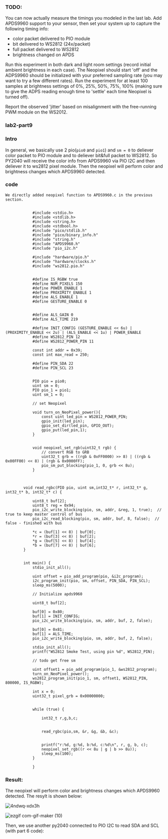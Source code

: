 ### TODO:

You can now actually measure the timings you modeled in the last lab. Add APDS9960 support to your sensor, then set your system up to capture the following timing info:
- color packet delivered to PIO module
- bit delivered to WS2812 (24x/packet)
- full packet delivered to WS2812
- brightness changed on APDS

Run this experiment in both dark and light room settings (record initial ambient brightness in each case). The Neopixel should start 'off' and the ADPS9960 should be initialized with your preferred sampling rate (you may want to try a few different rates). Run the experiment for at least 100 samples at brightness settings of 0%, 25%, 50%, 75%, 100% (making sure to give the ADPS reading enough time to 'settle' each time Neopixel is turned off).

Report the observed 'jitter' based on misalignment with the free-running PWM module on the WS2012.
### lab2-part9

### Intro

In general, we basically use 2 pio(`pio0` and `pio1`) and `sm = 0` to deliever color packet to PIO module and to deliever bit&full packet to WS2812. So PY2040 will receive the color info from APDS9960 via PIO I2C and then deliever it to ws2812 pixel module. Then the neopixel will perform color and brightness changes which APDS9960 detected.

### code
```
We directly added neopixel function to APDS9960.c in the previous section.


            #include <stdio.h>
            #include <stdlib.h>
            #include <string.h>
            #include <stdbool.h>
            #include "pico/stdlib.h"
            #include "pico/binary_info.h"
            #include "string.h"
            #include "APDS9960.h"
            #include "pio_i2c.h"

            #include "hardware/pio.h"
            #include "hardware/clocks.h"
            #include "ws2812.pio.h"


            #define IS_RGBW true
            #define NUM_PIXELS 150
            #define POWER_ENABLE 1
            #define PROXIMITY_ENABLE 1
            #define ALS_ENABLE 1
            #define GESTURE_ENABLE 0


            #define ALS_GAIN 0
            #define ALS_TIME 219

            #define INIT_CONFIG (GESTURE_ENABLE << 6u) | (PROXIMITY_ENABLE << 2u) | (ALS_ENABLE << 1u) | POWER_ENABLE
            #define WS2812_PIN 12
            #define WS2812_POWER_PIN 11

            const int addr = 0x39;
            const int max_read = 250;

            #define PIN_SDA 22
            #define PIN_SCL 23


            PIO pio = pio0;
            uint sm = 0;
            PIO pio_1 = pio1;
            uint sm_1 = 0;
            
            // set Neopixel
            
            void turn_on_NeoPixel_power(){
                const uint led_pin = WS2812_POWER_PIN;
                gpio_init(led_pin);
                gpio_set_dir(led_pin, GPIO_OUT);
                gpio_put(led_pin,1);
            }


            void neopixel_set_rgb(uint32_t rgb) {
                // convert RGB to GRB
                uint32_t grb = ((rgb & 0xFF0000) >> 8) | ((rgb & 0x00FF00) << 8) | (rgb & 0x0000FF);
                pio_sm_put_blocking(pio_1, 0, grb << 8u);
            }



        void read_rgbc(PIO pio, uint sm,int32_t* r, int32_t* g, int32_t* b, int32_t* c) {

            uint8_t buf[2];
            uint8_t reg = 0x94;
            pio_i2c_write_blocking(pio, sm, addr, &reg, 1, true);  // true to keep master control of bus
            pio_i2c_read_blocking(pio, sm, addr, buf, 8, false);  // false - finished with bus

            *c = (buf[1] << 8) | buf[0];
            *r = (buf[3] << 8) | buf[2];
            *g = (buf[5] << 8) | buf[4];
            *b = (buf[7] << 8) | buf[6];
        }


        int main() {
            stdio_init_all();

            uint offset = pio_add_program(pio, &i2c_program);
            i2c_program_init(pio, sm, offset, PIN_SDA, PIN_SCL);
            sleep_ms(5000);
            
            // Initialize apds9960
            
            uint8_t buf[2];

            buf[0] = 0x80;
            buf[1] = INIT_CONFIG;
            pio_i2c_write_blocking(pio, sm, addr, buf, 2, false);

            buf[0] = 0x81;
            buf[1] = ALS_TIME;
            pio_i2c_write_blocking(pio, sm, addr, buf, 2, false);

            stdio_init_all();
            printf("WS2812 Smoke Test, using pin %d", WS2812_PIN);

            // todo get free sm

            uint offset1 = pio_add_program(pio_1, &ws2812_program);
            turn_on_NeoPixel_power();
            ws2812_program_init(pio_1, sm, offset1, WS2812_PIN, 800000, IS_RGBW);

            int x = 0;
            uint32_t pixel_grb = 0x00000000;


            while (true) {

                int32_t r,g,b,c;


                read_rgbc(pio,sm, &r, &g, &b, &c);


                printf("r:%d, g:%d, b:%d, c:%d\n", r, g, b, c);
                neopixel_set_rgb((r << 8u | g | b >> 8u));
                sleep_ms(100);
            }

            }
 ```
 

 
 ### Result:

The neopixel will perform color and brightness changes which APDS9960 detected. The resylt is shown below:

![4ndwq-xdx3h](https://user-images.githubusercontent.com/113209201/202830625-d335e3c6-8fb3-45cc-984f-ce63c719e334.gif)

           

![ezgif com-gif-maker (10)](https://user-images.githubusercontent.com/113209201/202834158-5cf55f10-7099-4687-ab76-1faaac011858.gif)



Then, we use another py2040 connected to PIO I2C to read SDA and SCL (with part 6 code):
        
 

        

    

        

    
